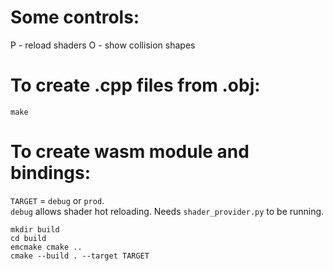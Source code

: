 # Some controls:
P - reload shaders
O - show collision shapes


# To create .cpp files from .obj:
```
make
```
# To create wasm module and bindings:
`TARGET` = `debug` or `prod`.  
`debug` allows shader hot reloading. Needs `shader_provider.py` to be running.
```
mkdir build
cd build
emcmake cmake ..
cmake --build . --target TARGET
```